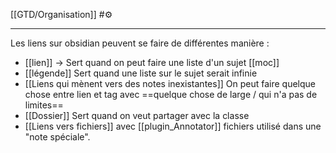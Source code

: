 [[GTD/Organisation]] #⚙️ 
____
Les liens sur obsidian peuvent se faire de différentes manière :
- [[lien]] -> Sert quand on peut faire une liste d'un sujet [[moc]]
- [[légende]] Sert quand une liste sur le sujet serait infinie
- [[Liens qui mènent vers des notes inexistantes]] 
	On peut faire quelque chose entre lien et tag avec ==quelque chose de large / qui n'a pas de limites== 
- [[Dossier]] Sert quand on veut partager avec la classe
- [[Liens vers fichiers]] avec [[plugin_Annotator]] fichiers utilisé dans une "note spéciale".